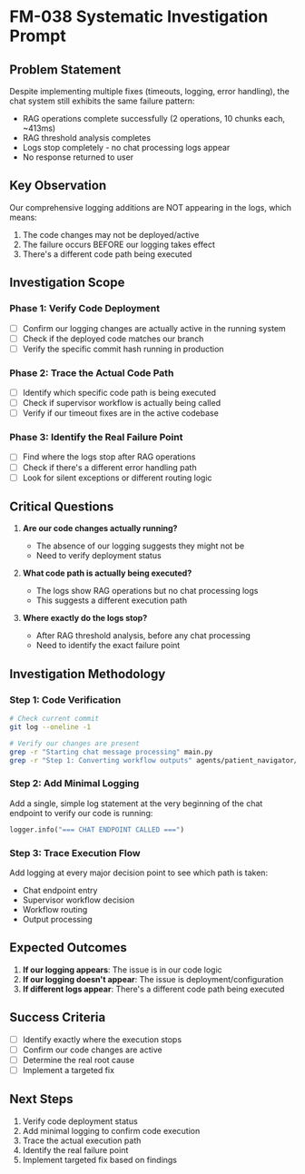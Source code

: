 # FM-038 Systematic Investigation Prompt

## Problem Statement
Despite implementing multiple fixes (timeouts, logging, error handling), the chat system still exhibits the same failure pattern:
- RAG operations complete successfully (2 operations, 10 chunks each, ~413ms)
- RAG threshold analysis completes
- Logs stop completely - no chat processing logs appear
- No response returned to user

## Key Observation
Our comprehensive logging additions are NOT appearing in the logs, which means:
1. The code changes may not be deployed/active
2. The failure occurs BEFORE our logging takes effect
3. There's a different code path being executed

## Investigation Scope

### Phase 1: Verify Code Deployment
- [ ] Confirm our logging changes are actually active in the running system
- [ ] Check if the deployed code matches our branch
- [ ] Verify the specific commit hash running in production

### Phase 2: Trace the Actual Code Path
- [ ] Identify which specific code path is being executed
- [ ] Check if supervisor workflow is actually being called
- [ ] Verify if our timeout fixes are in the active codebase

### Phase 3: Identify the Real Failure Point
- [ ] Find where the logs stop after RAG operations
- [ ] Check if there's a different error handling path
- [ ] Look for silent exceptions or different routing logic

## Critical Questions

1. **Are our code changes actually running?**
   - The absence of our logging suggests they might not be
   - Need to verify deployment status

2. **What code path is actually being executed?**
   - The logs show RAG operations but no chat processing logs
   - This suggests a different execution path

3. **Where exactly do the logs stop?**
   - After RAG threshold analysis, before any chat processing
   - Need to identify the exact failure point

## Investigation Methodology

### Step 1: Code Verification
```bash
# Check current commit
git log --oneline -1

# Verify our changes are present
grep -r "Starting chat message processing" main.py
grep -r "Step 1: Converting workflow outputs" agents/patient_navigator/chat_interface.py
```

### Step 2: Add Minimal Logging
Add a single, simple log statement at the very beginning of the chat endpoint to verify our code is running:
```python
logger.info("=== CHAT ENDPOINT CALLED ===")
```

### Step 3: Trace Execution Flow
Add logging at every major decision point to see which path is taken:
- Chat endpoint entry
- Supervisor workflow decision
- Workflow routing
- Output processing

## Expected Outcomes

1. **If our logging appears**: The issue is in our code logic
2. **If our logging doesn't appear**: The issue is deployment/configuration
3. **If different logs appear**: There's a different code path being executed

## Success Criteria

- [ ] Identify exactly where the execution stops
- [ ] Confirm our code changes are active
- [ ] Determine the real root cause
- [ ] Implement a targeted fix

## Next Steps

1. Verify code deployment status
2. Add minimal logging to confirm code execution
3. Trace the actual execution path
4. Identify the real failure point
5. Implement targeted fix based on findings

